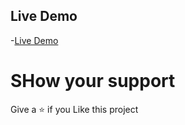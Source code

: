 ## Live Demo

-[Live Demo](https://surajbasnet-developer.github.io/FormValidation-)

# SHow your support

Give a ⭐ if you Like this project
